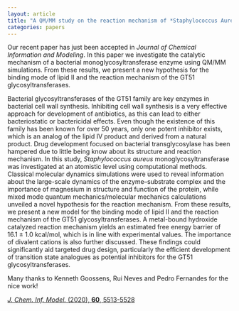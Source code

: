 ```yaml
---
layout: article
title: "A QM/MM study on the reaction mechanism of *Staphylococcus Aureus* monoglycosyltransferase"
categories: papers
---
```


Our recent paper has just been accepted in *Journal of Chemical Information and Modeling*. In this paper we investigate the catalytic mechanism of a bacterial monoglycosyltransferase enzyme using QM/MM simulations. From these results, we present a new hypothesis for the binding mode of lipid II and the reaction mechanism of the GT51 glycosyltransferases.

Bacterial glycosyltransferases of the GT51 family are key enzymes in bacterial cell wall synthesis. Inhibiting cell wall synthesis is a very effective approach for development of antibiotics, as this can lead to either bacteriostatic or bactericidal effects. Even though the existence of this family has been known for over 50 years, only one potent inhibitor exists, which is an analog of the lipid IV product and derived from a natural product. Drug development focused on bacterial transglycosylase has been hampered due to little being know about its structure and reaction mechanism. In this study, *Staphylococcus aureus* monoglycosyltransferase was investigated at an atomistic level using computational methods. Classical molecular dynamics simulations were used to reveal information about the large-scale dynamics of the enzyme–substrate complex and the importance of magnesium in structure and function of the protein, while mixed mode quantum mechanics/molecular mechanics calculations unveiled a novel hypothesis for the reaction mechanism. From these results, we present a new model for the binding mode of lipid II and the reaction mechanism of the GT51 glycosyltransferases. A metal-bound hydroxide catalyzed reaction mechanism yields an estimated free energy barrier of 16.1 ± 1.0 kcal/mol, which is in line with experimental values. The importance of divalent cations is also further discussed. These findings could significantly aid targeted drug design, particularly the efficient development of transition state analogues as potential inhibitors for the GT51 glycosyltransferases.

Many thanks to Kenneth Goossens, Rui Neves and Pedro Fernandes for the nice work!

<a href="/assets/papers/kg-qmmm-paper.pdf" download target="_blank"><i>J. Chem. Inf. Model.</i> (2020), <b>60</b>, 5513-5528</a>
